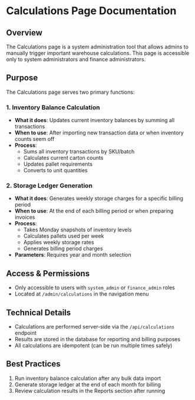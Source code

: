 # Calculations Page Documentation

## Overview
The Calculations page is a system administration tool that allows admins to manually trigger important warehouse calculations. This page is accessible only to system administrators and finance administrators.

## Purpose
The Calculations page serves two primary functions:

### 1. Inventory Balance Calculation
- **What it does**: Updates current inventory balances by summing all transactions
- **When to use**: After importing new transaction data or when inventory counts seem off
- **Process**:
  - Sums all inventory transactions by SKU/batch
  - Calculates current carton counts
  - Updates pallet requirements
  - Converts to unit quantities

### 2. Storage Ledger Generation
- **What it does**: Generates weekly storage charges for a specific billing period
- **When to use**: At the end of each billing period or when preparing invoices
- **Process**:
  - Takes Monday snapshots of inventory levels
  - Calculates pallets used per week
  - Applies weekly storage rates
  - Generates billing period charges
- **Parameters**: Requires year and month selection

## Access & Permissions
- Only accessible to users with `system_admin` or `finance_admin` roles
- Located at `/admin/calculations` in the navigation menu

## Technical Details
- Calculations are performed server-side via the `/api/calculations` endpoint
- Results are stored in the database for reporting and billing purposes
- All calculations are idempotent (can be run multiple times safely)

## Best Practices
1. Run inventory balance calculation after any bulk data import
2. Generate storage ledger at the end of each month for billing
3. Review calculation results in the Reports section after running